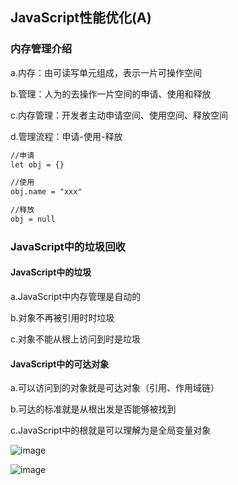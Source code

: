 ## JavaScript性能优化(A)

### 内存管理介绍

a.内存：由可读写单元组成，表示一片可操作空间

b.管理：人为的去操作一片空间的申请、使用和释放

c.内存管理：开发者主动申请空间、使用空间、释放空间

d.管理流程：申请-使用-释放

```markdown
//申请
let obj = {}

//使用
obj.name = "xxx"

//释放
obj = null
```

### JavaScript中的垃圾回收

#### JavaScript中的垃圾

a.JavaScript中内存管理是自动的

b.对象不再被引用时时垃圾

c.对象不能从根上访问到时是垃圾

#### JavaScript中的可达对象

a.可以访问到的对象就是可达对象（引用、作用域链）

b.可达的标准就是从根出发是否能够被找到

c.JavaScript中的根就是可以理解为是全局变量对象

![image](https://user-images.githubusercontent.com/37037802/116674602-74593c00-a9d7-11eb-84cf-75452cc9a689.png)

![image](https://user-images.githubusercontent.com/37037802/116674693-8dfa8380-a9d7-11eb-8ef8-76000ebc7226.png)
